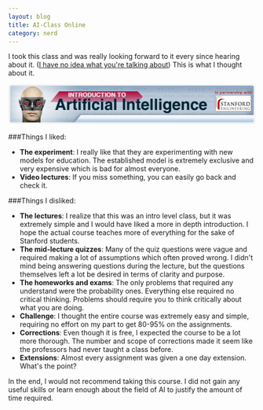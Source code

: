 ```yaml
---
layout: blog
title: AI-Class Online
category: nerd
---
```



I took this class and was really looking forward to it every since hearing about it. ([I have no idea what you're talking about][1]) This is what I thought about it.

<img src="/media/images/posts/2011-12-16-ai-class/ai.jpg">

###Things I liked:

- **The experiment**: I really like that they are experimenting with new models for education. The established model is extremely exclusive and very expensive which is bad for almost everyone.
- **Video lectures**: If you miss something, you can easily go back and check it.

###Things I disliked:

- **The lectures**: I realize that this was an intro level class, but it was extremely simple and I would have liked a more in depth introduction. I hope the actual course teaches more of everything for the sake of Stanford students.
- **The mid-lecture quizzes**: Many of the quiz questions were vague and required making a lot of assumptions which often proved wrong. I didn't mind being answering questions during the lecture, but the questions themselves left a lot be desired in terms of clarity and purpose.
- **The homeworks and exams**: The only problems that required any understand were the probability ones. Everything else required no critical thinking. Problems should require you to think critically about what you are doing.
- **Challenge**: I thought the entire course was extremely easy and simple, requiring no effort on my part to get 80-95% on the assignments.
- **Corrections**: Even though it is free, I expected the course to be a lot more thorough. The number and scope
of corrections made it seem like the professors had never taught a class before.
- **Extensions**: Almost every assignment was given a one day extension. What's the point?

In the end, I would not recommend taking this course. I did not gain any useful skills or learn enough about the field of AI to justify the amount of time required.

[1]: http://ai-class.com/